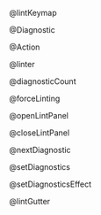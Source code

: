 @lintKeymap

@Diagnostic

@Action

@linter

@diagnosticCount

@forceLinting

@openLintPanel

@closeLintPanel

@nextDiagnostic

@setDiagnostics

@setDiagnosticsEffect

@lintGutter